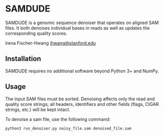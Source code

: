 # SAMDUDE
SAMDUDE is a genomic sequence denoiser that operates on aligned SAM files. It both denoises individual bases in reads as well as updates the corresponding quality scores.

Irena Fischer-Hwang ihwang@stanford.edu

## Installation

SAMDUDE requires no additional software beyond Python 3+ and NumPy.

## Usage

The input SAM files must be sorted. Denoising affects only the read and quality score strings; all headers, identifiers and other fields (flags, CIGAR strings, etc.) will be kept intact.

To denoise a sam file, use the following command:

```
python3 run_denoiser.py noisy_file.sam denoised_file.sam
```
